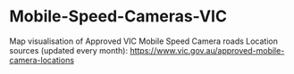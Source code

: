 # Mobile-Speed-Cameras-VIC
Map visualisation of Approved VIC Mobile Speed Camera roads
Location sources (updated every month): https://www.vic.gov.au/approved-mobile-camera-locations
